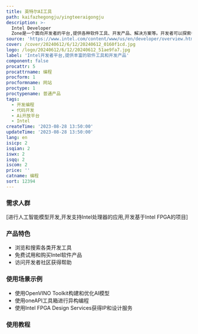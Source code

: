 ```yaml
---
title: 英特尔AI工具
path: kaifazhegongju/yingteeraigongju
description: >-
  Intel Developer
  Zone是一个面向开发者的平台,提供各种软件工具、开发产品、解决方案等。开发者可以探索各种工具和技术,连接其他开发者,管理自己的产品等。平台覆盖人工智能、云计算、边缘计算、游戏开发、图形媒体处理等多个领域,提供代码示例、文档、论坛等资源。
source: 'https://www.intel.com/content/www/us/en/developer/overview.html'
cover: /cover/20240612/6/12/20240612_0160f1cd.jpg
logo: /logo/20240612/6/12/20240612_51ae9fa7.jpg
label: 'Intel开发者平台,提供丰富的软件工具和开发产品'
component: false
procattr: 5
procattrname: 编程
procform: 1
procformname: 网站
proctype: 1
proctypename: 普通产品
tags:
  - 开发编程
  - 代码开发
  - Ai开放平台
  - Intel
createTime: '2023-08-28 13:50:00'
updateTime: '2023-08-28 13:50:00'
lang: en
isicp: 2
isqian: 2
iswx: 2
isqq: 2
iscom: 2
price: ''
catname: 编程
sort: 12394
---
```




### 需求人群
[进行人工智能模型开发,开发支持Intel处理器的应用,开发基于Intel FPGA的项目]

### 产品特色
- 浏览和搜索各类开发工具
- 免费试用和购买Intel软件产品
- 访问开发者社区获得帮助

### 使用场景示例
- 使用OpenVINO Toolkit构建和优化AI模型
- 使用oneAPI工具箱进行异构编程
- 使用Intel FPGA Design Services获得IP和设计服务

### 使用教程


  
